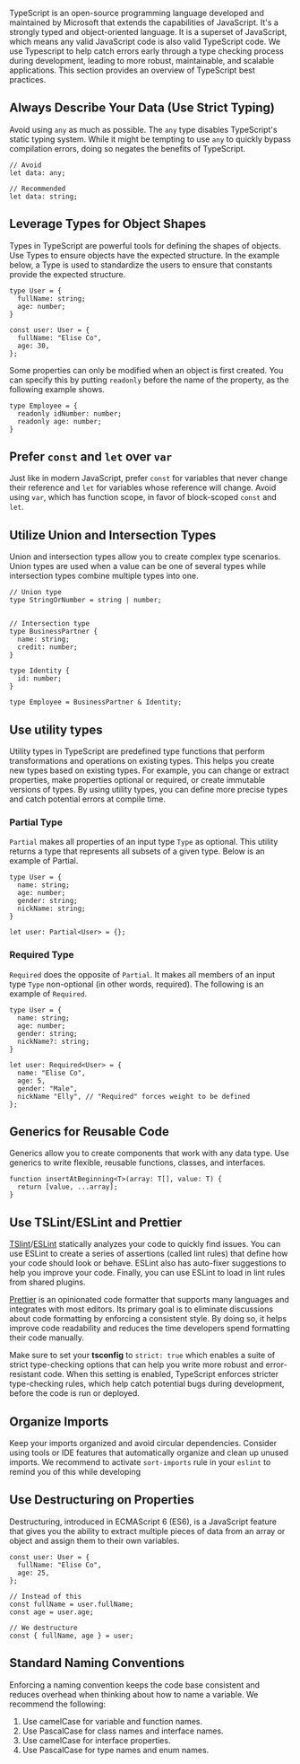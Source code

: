 TypeScript is an open-source programming language developed and maintained by Microsoft that extends the capabilities of JavaScript. It's a strongly typed and object-oriented language. It is a superset of JavaScript, which means any valid JavaScript code is also valid TypeScript code. We use Typescript to help catch errors early through a type checking process during development, leading to more robust, maintainable, and scalable applications. This section provides an overview of TypeScript best practices.

## Always Describe Your Data (Use Strict Typing)
Avoid using `any` as much as possible. The `any` type disables TypeScript's static typing system. While it might be tempting to use `any` to quickly bypass compilation errors, doing so negates the benefits of TypeScript.
```
// Avoid
let data: any;

// Recommended
let data: string;
```

## Leverage Types for Object Shapes
Types in TypeScript are powerful tools for defining the shapes of objects. Use Types to ensure objects have the expected structure. In the example below, a Type is used to standardize the users to ensure that constants provide the expected structure.
```
type User = {
  fullName: string;
  age: number;
}

const user: User = {
  fullName: "Elise Co",
  age: 30,
};
```

Some properties can only be modified when an object is first created. You can specify this by putting `readonly` before the name of the property, as the following example shows.
```
type Employee = {
  readonly idNumber: number;
  readonly age: number;
}
```

## Prefer `const` and `let` over `var`
Just like in modern JavaScript, prefer `const` for variables that never change their reference and `let` for variables whose reference will change. Avoid using `var`, which has function scope, in favor of block-scoped `const` and `let`.

## Utilize Union and Intersection Types
Union and intersection types allow you to create complex type scenarios. Union types are used when a value can be one of several types while intersection types combine multiple types into one.
```
// Union type
type StringOrNumber = string | number;


// Intersection type
type BusinessPartner {
  name: string;
  credit: number;
}

type Identity {
  id: number;
}

type Employee = BusinessPartner & Identity;
```

## Use utility types
Utility types in TypeScript are predefined type functions that perform transformations and operations on existing types. This helps you create new types based on existing types. For example, you can change or extract properties, make properties optional or required, or create immutable versions of types. By using utility types, you can define more precise types and catch potential errors at compile time.

### Partial Type
`Partial` makes all properties of an input type `Type` as optional. This utility returns a type that represents all subsets of a given type. Below is an example of Partial.

```
type User = {
  name: string;
  age: number;
  gender: string;
  nickName: string;
}

let user: Partial<User> = {};
```

### Required Type
`Required` does the opposite of `Partial`. It makes all members of an input type `Type` non-optional (in other words, required). The following is an example of `Required`.
```
type User = {
  name: string;
  age: number;
  gender: string;
  nickName?: string;
}

let user: Required<User> = { 
  name: "Elise Co",
  age: 5,
  gender: "Male",
  nickName "Elly", // "Required" forces weight to be defined
};
```

## Generics for Reusable Code
Generics allow you to create components that work with any data type. Use generics to write flexible, reusable functions, classes, and interfaces.
```
function insertAtBeginning<T>(array: T[], value: T) {
  return [value, ...array];
}
```

## Use TSLint/ESLint and Prettier
[TSlint](https://www.npmjs.com/package/tslint)/[ESLint](https://www.npmjs.com/package/eslint) statically analyzes your code to quickly find issues. You can use ESLint to create a series of assertions (called lint rules) that define how your code should look or behave. ESLint also has auto-fixer suggestions to help you improve your code. Finally, you can use ESLint to load in lint rules from shared plugins.

[Prettier](https://www.npmjs.com/package/prettier) is an opinionated code formatter that supports many languages and integrates with most editors. Its primary goal is to eliminate discussions about code formatting by enforcing a consistent style. By doing so, it helps improve code readability and reduces the time developers spend formatting their code manually.

Make sure to set your **tsconfig** to `strict: true` which enables a suite of strict type-checking options that can help you write more robust and error-resistant code. When this setting is enabled, TypeScript enforces stricter type-checking rules, which help catch potential bugs during development, before the code is run or deployed.

## Organize Imports
Keep your imports organized and avoid circular dependencies. Consider using tools or IDE features that automatically organize and clean up unused imports. We recommend to activate `sort-imports` rule in your `eslint` to remind you of this while developing

## Use Destructuring on Properties
Destructuring, introduced in ECMAScript 6 (ES6), is a JavaScript feature that gives you the ability to extract multiple pieces of data from an array or object and assign them to their own variables.
```
const user: User = {
  fullName: "Elise Co",
  age: 25,
};

// Instead of this
const fullName = user.fullName;
const age = user.age;

// We destructure
const { fullName, age } = user;
```

## Standard Naming Conventions
Enforcing a naming convention keeps the code base consistent and reduces overhead when thinking about how to name a variable. We recommend the following:
1. Use camelCase for variable and function names.
2. Use PascalCase for class names and interface names.
3. Use camelCase for interface properties.
4. Use PascalCase for type names and enum names.

